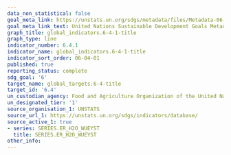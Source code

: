 ```yaml
---
data_non_statistical: false
goal_meta_link: https://unstats.un.org/sdgs/metadata/files/Metadata-06-04-01.pdf
goal_meta_link_text: United Nations Sustainable Development Goals Metadata (pdf 428kB)
graph_title: global_indicators.6-4-1-title
graph_type: line
indicator_number: 6.4.1
indicator_name: global_indicators.6-4-1-title
indicator_sort_order: 06-04-01
published: true
reporting_status: complete
sdg_goal: '6'
target_name: global_targets.6-4-title
target_id: '6.4'
un_custodian_agency: Food and Agriculture Organization of the United Nations (FAO)
un_designated_tier: '1'
source_organisation_1: UNSTATS
source_url_1: https://unstats.un.org/sdgs/indicators/database/
source_active_1: true
- series: SERIES.ER_H2O_WUEYST
  title: SERIES.ER_H2O_WUEYST
other_info:  
---
```

